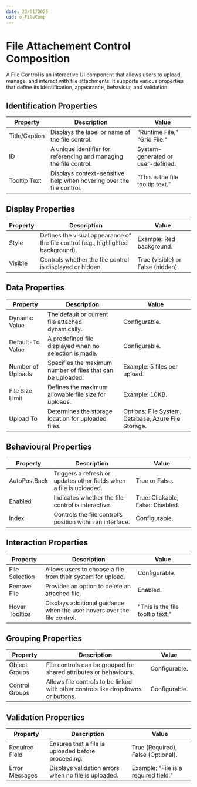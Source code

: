```yaml
---
date: 23/01/2025
uid: o_FileComp
---
```


# File Attachement Control Composition

A File Control is an interactive UI component that allows users to upload, manage, and interact with file attachments. It supports various properties that define its identification, appearance, behaviour, and validation.

## Identification Properties

| Property | Description | Value |
| ---- | ---- | ---- |
| Title/Caption | Displays the label or name of the file control. | "Runtime File," "Grid File." |
| ID | A unique identifier for referencing and managing the file control. | System-generated or user-defined. |
| Tooltip Text | Displays context-sensitive help when hovering over the file control. | "This is the file tooltip text." |

## Display Properties

| Property | Description | Value |
| ---- | ---- | ---- |
| Style | Defines the visual appearance of the file control (e.g., highlighted background). | Example: Red background. |
| Visible | Controls whether the file control is displayed or hidden. | True (visible) or False (hidden). |

## Data Properties

| Property | Description | Value |
| ---- | ---- | ---- |
| Dynamic Value | The default or current file attached dynamically. | Configurable. |
| Default-To Value | A predefined file displayed when no selection is made. | Configurable. |
| Number of Uploads | Specifies the maximum number of files that can be uploaded. | Example: 5 files per upload. |
| File Size Limit | Defines the maximum allowable file size for uploads. | Example: 10KB. |
| Upload To | Determines the storage location for uploaded files. | Options: File System, Database, Azure File Storage. |

## Behavioural Properties

| Property | Description | Value |
| ---- | ---- | ---- |
| AutoPostBack | Triggers a refresh or updates other fields when a file is uploaded. | True or False. |
| Enabled | Indicates whether the file control is interactive. | True: Clickable, False: Disabled. |
| Index | Controls the file control’s position within an interface. | Configurable. |

## Interaction Properties

| Property | Description | Value |
| ---- | ---- | ---- |
| File Selection | Allows users to choose a file from their system for upload. | Configurable. |
| Remove File | Provides an option to delete an attached file. | Enabled. |
| Hover Tooltips | Displays additional guidance when the user hovers over the file control. | "This is the file tooltip text." |

## Grouping Properties

| Property | Description | Value |
| ---- | ---- | ---- |
| Object Groups | File controls can be grouped for shared attributes or behaviours. | Configurable. |
| Control Groups | Allows file controls to be linked with other controls like dropdowns or buttons. | Configurable. |

## Validation Properties

| Property | Description | Value |
| ---- | ---- | ---- |
| Required Field | Ensures that a file is uploaded before proceeding. | True (Required), False (Optional). |
| Error Messages | Displays validation errors when no file is uploaded. | Example: "File is a required field." |
